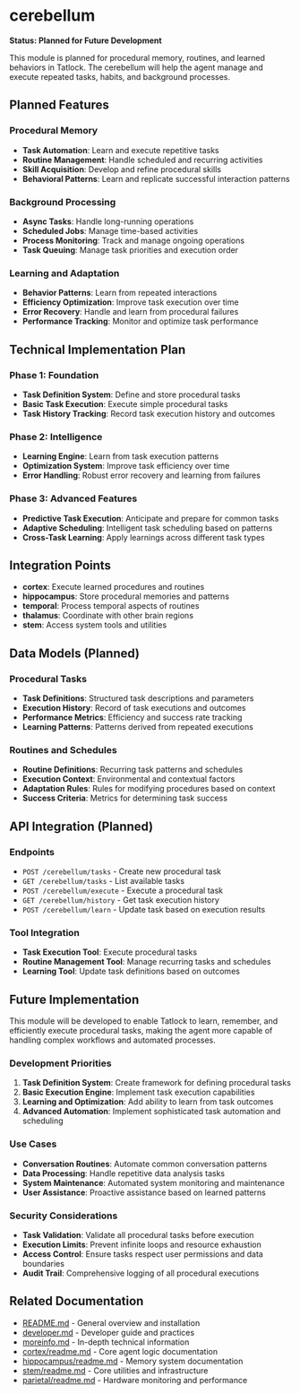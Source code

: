 # cerebellum

**Status: Planned for Future Development**

This module is planned for procedural memory, routines, and learned behaviors in Tatlock. The cerebellum will help the agent manage and execute repeated tasks, habits, and background processes.

## Planned Features

### Procedural Memory
- **Task Automation**: Learn and execute repetitive tasks
- **Routine Management**: Handle scheduled and recurring activities
- **Skill Acquisition**: Develop and refine procedural skills
- **Behavioral Patterns**: Learn and replicate successful interaction patterns

### Background Processing
- **Async Tasks**: Handle long-running operations
- **Scheduled Jobs**: Manage time-based activities
- **Process Monitoring**: Track and manage ongoing operations
- **Task Queuing**: Manage task priorities and execution order

### Learning and Adaptation
- **Behavior Patterns**: Learn from repeated interactions
- **Efficiency Optimization**: Improve task execution over time
- **Error Recovery**: Handle and learn from procedural failures
- **Performance Tracking**: Monitor and optimize task performance

## Technical Implementation Plan

### Phase 1: Foundation
- **Task Definition System**: Define and store procedural tasks
- **Basic Task Execution**: Execute simple procedural tasks
- **Task History Tracking**: Record task execution history and outcomes

### Phase 2: Intelligence
- **Learning Engine**: Learn from task execution patterns
- **Optimization System**: Improve task efficiency over time
- **Error Handling**: Robust error recovery and learning from failures

### Phase 3: Advanced Features
- **Predictive Task Execution**: Anticipate and prepare for common tasks
- **Adaptive Scheduling**: Intelligent task scheduling based on patterns
- **Cross-Task Learning**: Apply learnings across different task types

## Integration Points

- **cortex**: Execute learned procedures and routines
- **hippocampus**: Store procedural memories and patterns
- **temporal**: Process temporal aspects of routines
- **thalamus**: Coordinate with other brain regions
- **stem**: Access system tools and utilities

## Data Models (Planned)

### Procedural Tasks
- **Task Definitions**: Structured task descriptions and parameters
- **Execution History**: Record of task executions and outcomes
- **Performance Metrics**: Efficiency and success rate tracking
- **Learning Patterns**: Patterns derived from repeated executions

### Routines and Schedules
- **Routine Definitions**: Recurring task patterns and schedules
- **Execution Context**: Environmental and contextual factors
- **Adaptation Rules**: Rules for modifying procedures based on context
- **Success Criteria**: Metrics for determining task success

## API Integration (Planned)

### Endpoints
- `POST /cerebellum/tasks` - Create new procedural task
- `GET /cerebellum/tasks` - List available tasks
- `POST /cerebellum/execute` - Execute a procedural task
- `GET /cerebellum/history` - Get task execution history
- `POST /cerebellum/learn` - Update task based on execution results

### Tool Integration
- **Task Execution Tool**: Execute procedural tasks
- **Routine Management Tool**: Manage recurring tasks and schedules
- **Learning Tool**: Update task definitions based on outcomes

## Future Implementation

This module will be developed to enable Tatlock to learn, remember, and efficiently execute procedural tasks, making the agent more capable of handling complex workflows and automated processes.

### Development Priorities
1. **Task Definition System**: Create framework for defining procedural tasks
2. **Basic Execution Engine**: Implement task execution capabilities
3. **Learning and Optimization**: Add ability to learn from task outcomes
4. **Advanced Automation**: Implement sophisticated task automation and scheduling

### Use Cases
- **Conversation Routines**: Automate common conversation patterns
- **Data Processing**: Handle repetitive data analysis tasks
- **System Maintenance**: Automated system monitoring and maintenance
- **User Assistance**: Proactive assistance based on learned patterns

### Security Considerations
- **Task Validation**: Validate all procedural tasks before execution
- **Execution Limits**: Prevent infinite loops and resource exhaustion
- **Access Control**: Ensure tasks respect user permissions and data boundaries
- **Audit Trail**: Comprehensive logging of all procedural executions

## Related Documentation

- [README.md](../README.md) - General overview and installation
- [developer.md](../developer.md) - Developer guide and practices
- [moreinfo.md](../moreinfo.md) - In-depth technical information
- [cortex/readme.md](../cortex/readme.md) - Core agent logic documentation
- [hippocampus/readme.md](../hippocampus/readme.md) - Memory system documentation
- [stem/readme.md](../stem/readme.md) - Core utilities and infrastructure
- [parietal/readme.md](../parietal/readme.md) - Hardware monitoring and performance
